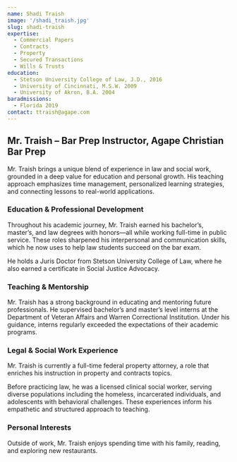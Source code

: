 ```yaml
---
name: Shadi Traish
image: '/shadi_traish.jpg'
slug: shadi-traish
expertise:
  - Commercial Papers
  - Contracts
  - Property
  - Secured Transactions
  - Wills & Trusts
education:
  - Stetson University College of Law, J.D., 2016
  - University of Cincinnati, M.S.W. 2009
  - University of Akron, B.A. 2004
baradmissions:
  - Florida 2019
contact: ttraish@agape.com
---
```

## **Mr. Traish – Bar Prep Instructor, Agape Christian Bar Prep**

Mr. Traish brings a unique blend of experience in law and social work, grounded in a deep value for education and personal growth. His teaching approach emphasizes time management, personalized learning strategies, and connecting lessons to real-world applications.

### Education & Professional Development

Throughout his academic journey, Mr. Traish earned his bachelor’s, master’s, and law degrees with honors—all while working full-time in public service. These roles sharpened his interpersonal and communication skills, which he now uses to help law students succeed on the bar exam.

He holds a Juris Doctor from Stetson University College of Law, where he also earned a certificate in Social Justice Advocacy.

### Teaching & Mentorship

Mr. Traish has a strong background in educating and mentoring future professionals. He supervised bachelor’s and master’s level interns at the Department of Veteran Affairs and Warren Correctional Institution. Under his guidance, interns regularly exceeded the expectations of their academic programs.

### Legal & Social Work Experience

Mr. Traish is currently a full-time federal property attorney, a role that enriches his instruction in property and contracts topics.

Before practicing law, he was a licensed clinical social worker, serving diverse populations including the homeless, incarcerated individuals, and adolescents with behavioral challenges. These experiences inform his empathetic and structured approach to teaching.

### Personal Interests

Outside of work, Mr. Traish enjoys spending time with his family, reading, and exploring new restaurants.
